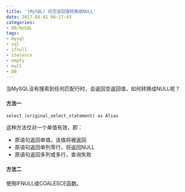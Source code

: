 ```yaml
---
title: '[MySQL] 将空返回值转换成NULL'
date: 2017-04-01 06:17:43
categories: 
- DB/NoSQL
tags: 
- mysql
- sql
- ifnull
- coalesce
- empty
- null
- DB
---
```

当MySQL没有搜索到任何匹配行时，会返回空返回值，如何转换成NULL呢？

#### 方法一
```
select (original_select_statement) as Alias
```
这种方法仅对一个单值有效，即：
*   原语句返回单值，该值将被返回
*   原语句返回单列零行，将返回NULL
*   原语句返回多列或多行，查询失败

#### 方法二

使用IFNULL或COALESCE函数。
